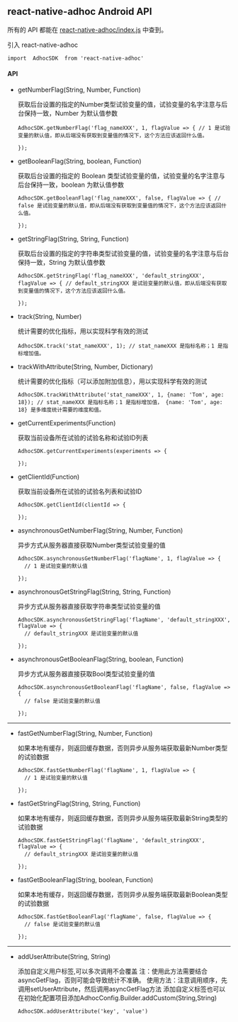 ## react-native-adhoc Android API


所有的 API 都能在 [react-native-adhoc/index.js](../index.js) 中查到。

引入 react-native-adhoc

```
import  AdhocSDK  from 'react-native-adhoc'
```

#### API

- getNumberFlag(String, Number, Function)

  获取后台设置的指定的Number类型试验变量的值，试验变量的名字注意与后台保持一致，Number 为默认值参数
  
  ```
  AdhocSDK.getNumberFlag('flag_nameXXX', 1, flagValue => { // 1 是试验变量的默认值，即从后端没有获取到变量值的情况下，这个方法应该返回什么值。
  
  });
  ```
- getBooleanFlag(String, boolean, Function)

  获取后台设置的指定的 Boolean 类型试验变量的值，试验变量的名字注意与后台保持一致，boolean 为默认值参数
  
  ```
  AdhocSDK.getBooleanFlag('flag_nameXXX', false, flagValue => { // false 是试验变量的默认值，即从后端没有获取到变量值的情况下，这个方法应该返回什么值。
  
  });
  ```
- getStringFlag(String, String, Function)

  获取后台设置的指定的字符串类型试验变量的值，试验变量的名字注意与后台保持一致，String 为默认值参数
  
  ```
  AdhocSDK.getStringFlag('flag_nameXXX', 'default_stringXXX', flagValue => { // default_stringXXX 是试验变量的默认值，即从后端没有获取到变量值的情况下，这个方法应该返回什么值。
  
  });
  ```
  
- track(String, Number)
  
  统计需要的优化指标，用以实现科学有效的测试
  
  ```
  AdhocSDK.track('stat_nameXXX', 1); // stat_nameXXX 是指标名称；1 是指标增加值。
  ```
  
- trackWithAttribute(String, Number, Dictionary)

  统计需要的优化指标（可以添加附加信息），用以实现科学有效的测试 

  ```
  AdhocSDK.trackWithAttribute('stat_nameXXX', 1, {name: 'Tom', age: 18}); // stat_nameXXX 是指标名称；1 是指标增加值， {name: 'Tom', age: 18} 是多维度统计需要的维度和值。
  ```
 
- getCurrentExperiments(Function)

  获取当前设备所在试验的试验名称和试验ID列表
  
  ```
  AdhocSDK.getCurrentExperiments(experiments => {
  
  });
  ```
  
- getClientId(Function)

  获取当前设备所在试验的试验名列表和试验ID
  
   ```
  AdhocSDK.getClientId(clientId => {
  
  });
  ```
- asynchronousGetNumberFlag(String, Number, Function)

  异步方式从服务器直接获取Number类型试验变量的值
  
  ```
  AdhocSDK.asynchronousGetNumberFlag('flagName', 1, flagValue => { 
    // 1 是试验变量的默认值
  
  });
  ```
- asynchronousGetStringFlag(String, String, Function)

  异步方式从服务器直接获取字符串类型试验变量的值
  
  ```
  AdhocSDK.asynchronousGetStringFlag('flagName', 'default_stringXXX', flagValue => { 
    // default_stringXXX 是试验变量的默认值
  
  });
  ```
- asynchronousGetBooleanFlag(String, boolean, Function)

  异步方式从服务器直接获取Bool类型试验变量的值
  
  ```
  AdhocSDK.asynchronousGetBooleanFlag('flagName', false, flagValue => { 
    // false 是试验变量的默认值
  
  });
  ```
-------------------------------------------

- fastGetNumberFlag(String, Number, Function)

  如果本地有缓存，则返回缓存数据，否则异步从服务端获取最新Number类型的试验数据
  
  ```
  AdhocSDK.fastGetNumberFlag('flagName', 1, flagValue => { 
    // 1 是试验变量的默认值
  
  });
  ```
- fastGetStringFlag(String, String, Function)

  如果本地有缓存，则返回缓存数据，否则异步从服务端获取最新String类型的试验数据
  
  ```
  AdhocSDK.fastGetStringFlag('flagName', 'default_stringXXX', flagValue => { 
    // default_stringXXX 是试验变量的默认值
  
  });
  ```
- fastGetBooleanFlag(String, boolean, Function)

  如果本地有缓存，则返回缓存数据，否则异步从服务端获取最新Boolean类型的试验数据
  
  ```
  AdhocSDK.fastGetBooleanFlag('flagName', false, flagValue => { 
    // false 是试验变量的默认值
  
  });
  ```
-----------------------------
- addUserAttribute(String, String)

  添加自定义用户标签,可以多次调用不会覆盖
  注：使用此方法需要结合asyncGetFlag，否则可能会导致统计不准确。
  使用方法：注意调用顺序，先调用setUserAttribute，然后调用asyncGetFlag方法
  添加自定义标签也可以在初始化配置项目添加AdhocConfig.Builder.addCustom(String,String)
  
  ```
  AdhocSDK.addUserAttribute('key', 'value')
  ```
  